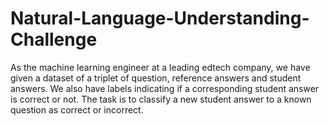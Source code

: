 # Natural-Language-Understanding-Challenge
As the machine learning engineer at a leading edtech company, we have given a dataset of a triplet of question, reference answers and student answers. We also have labels indicating if a corresponding student answer is correct or not. The task is to classify a new student answer to a known question as correct or incorrect. 
